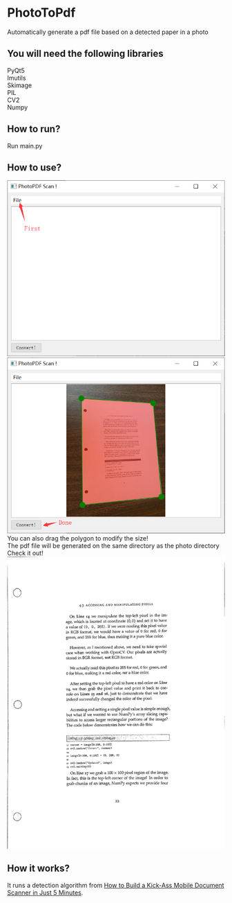 # PhotoToPdf
Automatically generate a pdf file based on a detected paper in a photo  
## You will need the following libraries  
PyQt5  
Imutils  
Skimage  
PIL  
CV2  
Numpy  
## How to run?
Run main.py  
## How to use?
![Image text](https://github.com/FrostMonarch95/PhotoToPdf/blob/master/img-folder/1.png)  
![Image text](https://github.com/FrostMonarch95/PhotoToPdf/blob/master/img-folder/2.png)  
You can also drag the polygon to modify the size!  
The pdf file will be generated on the same directory as the photo directory  
Check it out!
![Image text](https://github.com/FrostMonarch95/PhotoToPdf/blob/master/img-folder/ts.jpg)  
## How it works?
It runs a detection algorithm from [How to Build a Kick-Ass Mobile Document Scanner in Just 5 Minutes](https://www.pyimagesearch.com/2014/09/01/build-kick-ass-mobile-document-scanner-just-5-minutes/).

